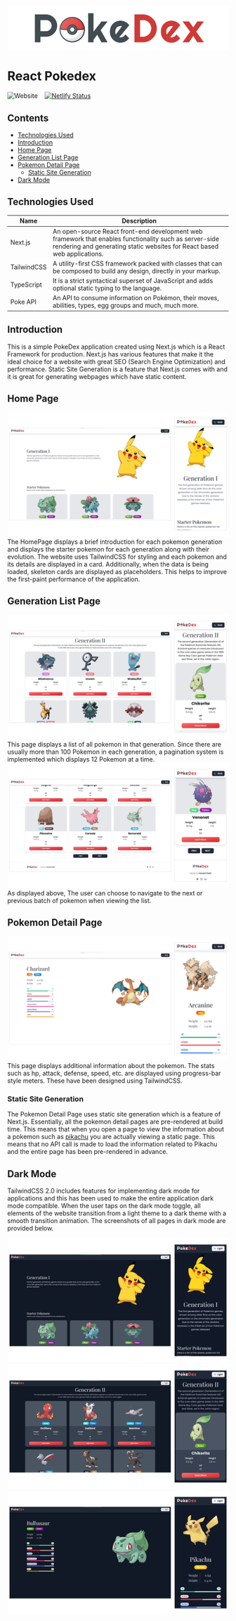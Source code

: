 ![React Pokedex](docs/images/github-banner.png)

# React Pokedex

![Website](https://img.shields.io/website?logo=React&style=for-the-badge&url=https%3A%2F%2Fpokedex.sanketnaik.dev) &nbsp;&nbsp; [![Netlify Status](https://api.netlify.com/api/v1/badges/ede00c86-b1c3-4c5b-b6cd-495db637b6d6/deploy-status)](https://app.netlify.com/sites/clever-brattain-7920c0/deploys)

## Contents

- [Technologies Used](#technologies-used)
- [Introduction](#introduction)
- [Home Page](#home-page)
- [Generation List Page](#generation-list-page)
- [Pokemon Detail Page](#pokemon-detail-page)
  - [Static Site Generation](#static-site-generation)
- [Dark Mode](#dark-mode)

## Technologies Used

| Name        | Description |
| ----------- | ---------------- |
| Next.js     | An open-source React front-end development web framework that enables functionality such as server-side rendering and generating static websites for React based web applications. |
| TailwindCSS | A utility-first CSS framework packed with classes that can be composed to build any design, directly in your markup. |
| TypeScript  | It is a strict syntactical superset of JavaScript and adds optional static typing to the language. |
| Poke API    | An API to consume information on Pokémon, their moves, abilities, types, egg groups and much, much more.|

## Introduction

This is a simple PokeDex application created using Next.js which is a React Framework for production. Next.js has various features that make it the ideal choice for a website with great SEO (Search Engine Optimization) and performance. Static Site Generation is a feature that Next.js comes with and it is great for generating webpages which have static content.

## Home Page

![Home Page](docs/images/home-page-light.png)
The HomePage displays a brief introduction for each pokemon generation and displays the starter pokemon for each generation along with their evolution. The website uses TailwindCSS for styling and each pokemon and its details are displayed in a card. Additionally, when the data is being loaded, skeleton cards are displayed as placeholders. This helps to improve the first-paint performance of the application.

## Generation List Page

![Generation List](docs/images/view-all.png)
This page displays a list of all pokemon in that generation. Since there are usually more than 100 Pokemon in each generation, a pagination system is implemented which displays 12 Pokemon at a time.
![Pagination](docs/images/pagination.png)
As displayed above, The user can choose to navigate to the next or previous batch of pokemon when viewing the list.

## Pokemon Detail Page

![Pokemon Detail Page](docs/images/pokemon-detail-light.png)
This page displays additional information about the pokemon. The stats such as hp, attack, defense, speed, etc. are displayed using progress-bar style meters. These have been designed using TailwindCSS.

### Static Site Generation

The Pokemon Detail Page uses static site generation which is a feature of Next.js. Essentially, all the pokemon detail pages are pre-rendered at build time. This means that when you open a page to view the information about a pokemon such as [pikachu](https://pokedex.sanketnaik.dev/pokemon/25) you are actually viewing a static page. This means that no API call is made to load the information related to Pikachu and the entire page has been pre-rendered in advance.

## Dark Mode

TailwindCSS 2.0 includes features for implementing dark mode for applications and this has been used to make the entire application dark mode compatible. When the user taps on the dark mode toggle, all elements of the website transition from a light theme to a dark theme with a smooth transition animation. The screenshots of all pages in dark mode are provided below.

![Dark Home Page](docs/images/home-page-dark.png)
![Dark View All Page](docs/images/view-all-dark.png)
![Dark Pokemon Details Page](docs/images/pokemon-detail-dark.png)
